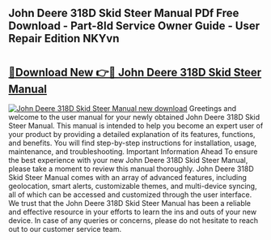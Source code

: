 ## John Deere 318D Skid Steer Manual PDf Free Download - Part-8Id Service Owner Guide - User Repair Edition NKYvn

# <h2><a href="http://bc88060.oget.top/?id=John+Deere+318D+Skid+Steer+Manual">🔗Download New 👉🔴 John Deere 318D Skid Steer Manual</a></h2>

[![John Deere 318D Skid Steer Manual new download](https://i.imgur.com/5g1atiW.png)](http://bc88060.oget.top/?id=John+Deere+318D+Skid+Steer+Manual)
Greetings and welcome to the user manual for your newly obtained John Deere 318D Skid Steer Manual. This manual is intended to help you become an expert user of your product by providing a detailed explanation of its features, functions, and benefits. You will find step-by-step instructions for installation, usage, maintenance, and troubleshooting. Important Information Ahead To ensure the best experience with your new John Deere 318D Skid Steer Manual, please take a moment to review this manual thoroughly. John Deere 318D Skid Steer Manual comes with an array of advanced features, including geolocation, smart alerts, customizable themes, and multi-device syncing, all of which can be accessed and customized through the user interface. We trust that the John Deere 318D Skid Steer Manual has been a reliable and effective resource in your efforts to learn the ins and outs of your new device. In case of any queries or concerns, please do not hesitate to reach out to our customer service team.
